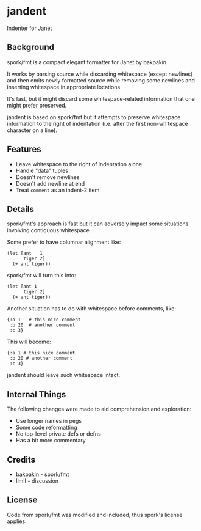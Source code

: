 # jandent

Indenter for Janet

## Background

spork/fmt is a compact elegant formatter for Janet by bakpakin.

It works by parsing source while discarding whitespace (except
newlines) and then emits newly formatted source while removing some
newlines and inserting whitespace in appropriate locations.

It's fast, but it might discard some whitespace-related information
that one might prefer preserved.

jandent is based on spork/fmt but it attempts to preserve whitespace
information to the right of indentation (i.e. after the first
non-whitespace character on a line).

## Features

* Leave whitespace to the right of indentation alone
* Handle "data" tuples
* Doesn't remove newlines
* Doesn't add newline at end
* Treat `comment` as an indent-2 item

## Details

spork/fmt's approach is fast but it can adversely impact some
situations involving contiguous whitespace.

Some prefer to have columnar alignment like:

```
(let [ant   1
      tiger 2]
  (+ ant tiger))
```

spork/fmt will turn this into:

```
(let [ant 1
      tiger 2]
  (+ ant tiger))
```

Another situation has to do with whitespace before comments, like:

```
{:a 1   # this nice comment
 :b 20  # another comment
 :c 3}
```

This will become:

```
{:a 1 # this nice comment
 :b 20 # another comment
 :c 3}
```

jandent should leave such whitespace intact.

## Internal Things

The following changes were made to aid comprehension and exploration:

* Use longer names in pegs
* Some code reformatting
* No top-level private defs or defns
* Has a bit more commentary

## Credits

* bakpakin - spork/fmt
* llmII - discussion

## License

Code from spork/fmt was modified and included, thus spork's license
applies.
